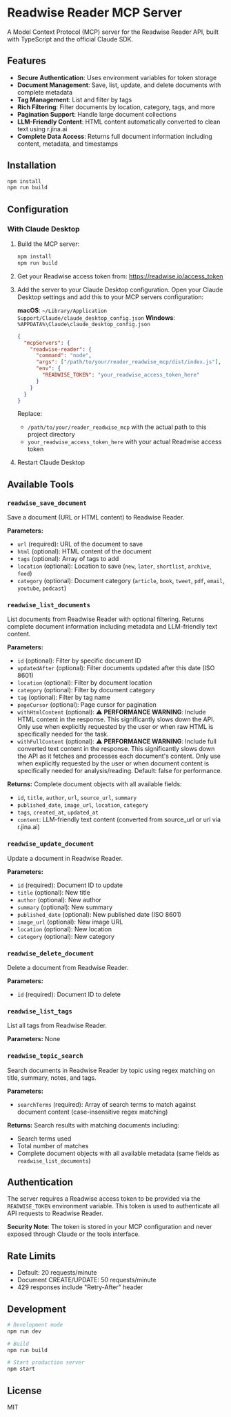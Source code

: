 # Readwise Reader MCP Server

A Model Context Protocol (MCP) server for the Readwise Reader API, built with TypeScript and the official Claude SDK.

## Features

- **Secure Authentication**: Uses environment variables for token storage
- **Document Management**: Save, list, update, and delete documents with complete metadata
- **Tag Management**: List and filter by tags
- **Rich Filtering**: Filter documents by location, category, tags, and more
- **Pagination Support**: Handle large document collections
- **LLM-Friendly Content**: HTML content automatically converted to clean text using r.jina.ai
- **Complete Data Access**: Returns full document information including content, metadata, and timestamps

## Installation

```bash
npm install
npm run build
```

## Configuration

### With Claude Desktop

1. Build the MCP server:
   ```bash
   npm install
   npm run build
   ```

2. Get your Readwise access token from: https://readwise.io/access_token

3. Add the server to your Claude Desktop configuration. Open your Claude Desktop settings and add this to your MCP servers configuration:

   **macOS**: `~/Library/Application Support/Claude/claude_desktop_config.json`
   **Windows**: `%APPDATA%\Claude\claude_desktop_config.json`

   ```json
   {
     "mcpServers": {
       "readwise-reader": {
         "command": "node",
         "args": ["/path/to/your/reader_readwise_mcp/dist/index.js"],
         "env": {
           "READWISE_TOKEN": "your_readwise_access_token_here"
         }
       }
     }
   }
   ```

   Replace:
   - `/path/to/your/reader_readwise_mcp` with the actual path to this project directory
   - `your_readwise_access_token_here` with your actual Readwise access token

4. Restart Claude Desktop


## Available Tools

### `readwise_save_document`
Save a document (URL or HTML content) to Readwise Reader.

**Parameters:**
- `url` (required): URL of the document to save
- `html` (optional): HTML content of the document
- `tags` (optional): Array of tags to add
- `location` (optional): Location to save (`new`, `later`, `shortlist`, `archive`, `feed`)
- `category` (optional): Document category (`article`, `book`, `tweet`, `pdf`, `email`, `youtube`, `podcast`)

### `readwise_list_documents`
List documents from Readwise Reader with optional filtering. Returns complete document information including metadata and LLM-friendly text content.

**Parameters:**
- `id` (optional): Filter by specific document ID
- `updatedAfter` (optional): Filter documents updated after this date (ISO 8601)
- `location` (optional): Filter by document location
- `category` (optional): Filter by document category
- `tag` (optional): Filter by tag name
- `pageCursor` (optional): Page cursor for pagination
- `withHtmlContent` (optional): ⚠️ **PERFORMANCE WARNING**: Include HTML content in the response. This significantly slows down the API. Only use when explicitly requested by the user or when raw HTML is specifically needed for the task.
- `withFullContent` (optional): ⚠️ **PERFORMANCE WARNING**: Include full converted text content in the response. This significantly slows down the API as it fetches and processes each document's content. Only use when explicitly requested by the user or when document content is specifically needed for analysis/reading. Default: false for performance.

**Returns:**
Complete document objects with all available fields:
- `id`, `title`, `author`, `url`, `source_url`, `summary`
- `published_date`, `image_url`, `location`, `category`
- `tags`, `created_at`, `updated_at`
- `content`: LLM-friendly text content (converted from source_url or url via r.jina.ai)

### `readwise_update_document`
Update a document in Readwise Reader.

**Parameters:**
- `id` (required): Document ID to update
- `title` (optional): New title
- `author` (optional): New author
- `summary` (optional): New summary
- `published_date` (optional): New published date (ISO 8601)
- `image_url` (optional): New image URL
- `location` (optional): New location
- `category` (optional): New category

### `readwise_delete_document`
Delete a document from Readwise Reader.

**Parameters:**
- `id` (required): Document ID to delete

### `readwise_list_tags`
List all tags from Readwise Reader.

**Parameters:** None

### `readwise_topic_search`
Search documents in Readwise Reader by topic using regex matching on title, summary, notes, and tags.

**Parameters:**
- `searchTerms` (required): Array of search terms to match against document content (case-insensitive regex matching)

**Returns:**
Search results with matching documents including:
- Search terms used
- Total number of matches
- Complete document objects with all available metadata (same fields as `readwise_list_documents`)

## Authentication

The server requires a Readwise access token to be provided via the `READWISE_TOKEN` environment variable. This token is used to authenticate all API requests to Readwise Reader.

**Security Note**: The token is stored in your MCP configuration and never exposed through Claude or the tools interface.

## Rate Limits

- Default: 20 requests/minute
- Document CREATE/UPDATE: 50 requests/minute
- 429 responses include "Retry-After" header

## Development

```bash
# Development mode
npm run dev

# Build
npm run build

# Start production server
npm start
```

## License

MIT